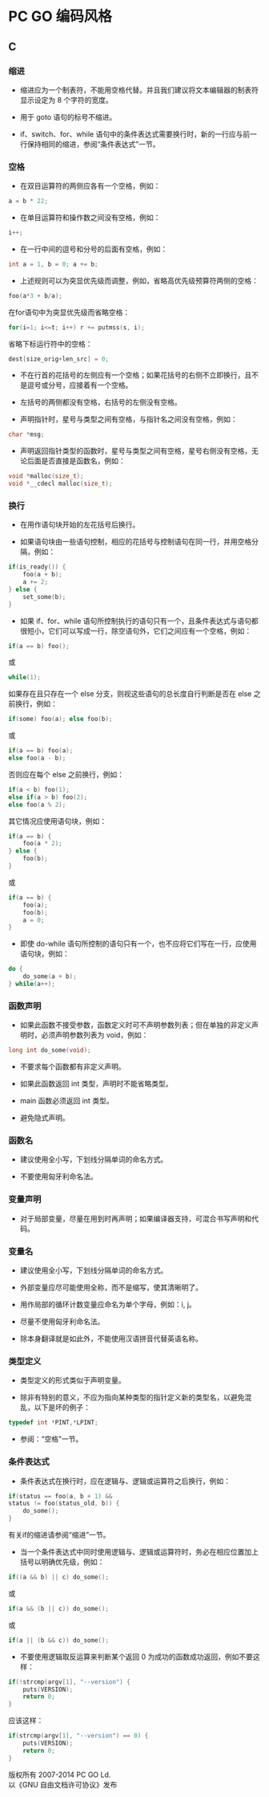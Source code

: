 # PC GO 编码风格

## C

### 缩进
- 缩进应为一个制表符，不能用空格代替。并且我们建议将文本编辑器的制表符显示设定为 8 个字符的宽度。

- 用于 goto 语句的标号不缩进。

- if、switch、for、while 语句中的条件表达式需要换行时，新的一行应与前一行保持相同的缩进，参阅“条件表达式”一节。

### 空格
- 在双目运算符的两侧应各有一个空格，例如：
```c
a = b * 22;
```

- 在单目运算符和操作数之间没有空格，例如：
```c
i++;
```

- 在一行中间的逗号和分号的后面有空格，例如：
```c
int a = 1, b = 0; a += b;
```

- 上述规则可以为突显优先级而调整，例如，省略高优先级预算符两侧的空格：
```c
foo(a*3 + b/a);
```
在for语句中为突显优先级而省略空格：
```c
for(i=1; i<=t; i++) r += putmss(s, i);
```
省略下标运行符中的空格：
```c
dest[size_orig+len_src] = 0;
```

- 不在行首的花括号的左侧应有一个空格；如果花括号的右侧不立即换行，且不是逗号或分号，应接着有一个空格。

- 左括号的两侧都没有空格，右括号的左侧没有空格。

- 声明指针时，星号与类型之间有空格，与指针名之间没有空格，例如：
```c
char *msg;
```

- 声明返回指针类型的函数时，星号与类型之间有空格，星号右侧没有空格，无论后面是否直接是函数名，例如：
```c
void *malloc(size_t);
void *__cdecl malloc(size_t);
```

### 换行
- 在用作语句块开始的左花括号后换行。

- 如果语句块由一些语句控制，相应的花括号与控制语句在同一行，并用空格分隔，例如：
```c
if(is_ready()) {
	foo(a + b);
	a += 2;
} else {
	set_some(b);
}
```

- 如果 if、for、while 语句所控制执行的语句只有一个，且条件表达式与语句都很短小，它们可以写成一行，除空语句外，它们之间应有一个空格，例如：
```c
if(a == b) foo();
```
或
```c
while(1);
```
如果存在且只存在一个 else 分支，则视这些语句的总长度自行判断是否在 else 之前换行，例如：
```c
if(some) foo(a); else foo(b);
```
或
```c
if(a == b) foo(a);
else foo(a - b);
```
否则应在每个 else 之前换行，例如：
```c
if(a < b) foo(1);
else if(a > b) foo(2);
else foo(a % 2);
```
其它情况应使用语句块，例如：
```c
if(a == b) {
	foo(a * 2);
} else {
	foo(b);
}
```
或
```c
if(a == b) {
	foo(a);
	foo(b);
	a = 0;
}
```

- 即使 do-while 语句所控制的语句只有一个，也不应将它们写在一行，应使用语句块，例如：
```c
do {
	do_some(a + b);
} while(a++);
```

### 函数声明
- 如果此函数不接受参数，函数定义时可不声明参数列表；但在单独的非定义声明时，必须声明参数列表为 void，例如：
```c
long int do_some(void);
```

- 不要求每个函数都有非定义声明。

- 如果此函数返回 int 类型，声明时不能省略类型。

- main 函数必须返回 int 类型。

- 避免隐式声明。

### 函数名
- 建议使用全小写，下划线分隔单词的命名方式。

- 不要使用匈牙利命名法。

### 变量声明
- 对于局部变量，尽量在用到时再声明；如果编译器支持，可混合书写声明和代码。

### 变量名
- 建议使用全小写，下划线分隔单词的命名方式。

- 外部变量应尽可能使用全称，而不是缩写，使其清晰明了。

- 用作局部的循环计数变量应命名为单个字母，例如：i, j。

- 尽量不使用匈牙利命名法。

- 除本身翻译就是如此外，不能使用汉语拼音代替英语名称。

### 类型定义
- 类型定义的形式类似于声明变量。

- 除非有特别的意义，不应为指向某种类型的指针定义新的类型名，以避免混乱，以下是坏的例子：
```c
typedef int *PINT,*LPINT;
```

- 参阅：“空格”一节。

### 条件表达式
- 条件表达式在换行时，应在逻辑与、逻辑或运算符之后换行，例如：
```c
if(status == foo(a, b + 1) &&
status != foo(status_old, b)) {
	do_some();
}
```
有关if的缩进请参阅“缩进”一节。

- 当一个条件表达式中同时使用逻辑与、逻辑或运算符时，务必在相应位置加上括号以明确优先级，例如：
```c
if((a && b) || c) do_some();
```
或
```c
if(a && (b || c)) do_some();
```
或
```c
if(a || (b && c)) do_some();
```

- 不要使用逻辑取反运算来判断某个返回 0 为成功的函数成功返回，例如不要这样：
```c
if(!strcmp(argv[1], "--version") {
	puts(VERSION);
	return 0;
}
```
应该这样：
```c
if(strcmp(argv[1], "--version") == 0) {
	puts(VERSION);
	return 0;
}
```



版权所有 2007-2014 PC GO Ld.  
以《GNU 自由文档许可协议》发布
